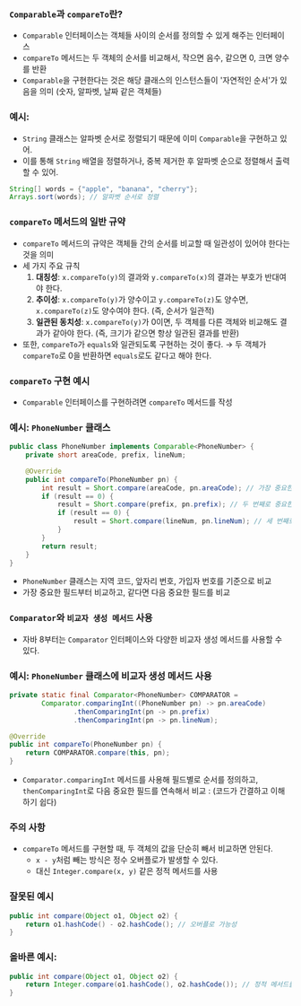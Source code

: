 ### `Comparable`과 `compareTo`란?

- `Comparable` 인터페이스는 객체들 사이의 순서를 정의할 수 있게 해주는 인터페이스
- `compareTo` 메서드는 두 객체의 순서를 비교해서, 작으면 음수, 같으면 0, 크면 양수를 반환
- `Comparable`을 구현한다는 것은 해당 클래스의 인스턴스들이 '자연적인 순서'가 있음을 의미 (숫자, 알파벳, 날짜 같은 객체들)

### 예시:

- `String` 클래스는 알파벳 순서로 정렬되기 때문에 이미 `Comparable`을 구현하고 있어.
- 이를 통해 `String` 배열을 정렬하거나, 중복 제거한 후 알파벳 순으로 정렬해서 출력할 수 있어.

```java
String[] words = {"apple", "banana", "cherry"};
Arrays.sort(words); // 알파벳 순서로 정렬
```

### `compareTo` 메서드의 일반 규약

- `compareTo` 메서드의 규약은 객체들 간의 순서를 비교할 때 일관성이 있어야 한다는 것을 의미
- 세 가지 주요 규칙
    1. **대칭성**: `x.compareTo(y)`의 결과와 `y.compareTo(x)`의 결과는 부호가 반대여야 한다.
    2. **추이성**: `x.compareTo(y)`가 양수이고 `y.compareTo(z)`도 양수면, `x.compareTo(z)`도 양수여야 한다. (즉, 순서가 일관적)
    3. **일관된 동치성**: `x.compareTo(y)`가 0이면, 두 객체를 다른 객체와 비교해도 결과가 같아야 한다. (즉, 크기가 같으면 항상 일관된 결과를 반환)
- 또한, `compareTo`가 `equals`와 일관되도록 구현하는 것이 좋다. → 두 객체가 `compareTo`로 0을 반환하면 `equals`로도 같다고 해야 한다.

### `compareTo` 구현 예시

- `Comparable` 인터페이스를 구현하려면 `compareTo` 메서드를 작성

### 예시: `PhoneNumber` 클래스

```java
public class PhoneNumber implements Comparable<PhoneNumber> {
    private short areaCode, prefix, lineNum;

    @Override
    public int compareTo(PhoneNumber pn) {
        int result = Short.compare(areaCode, pn.areaCode); // 가장 중요한 필드 비교
        if (result == 0) {
            result = Short.compare(prefix, pn.prefix); // 두 번째로 중요한 필드 비교
            if (result == 0) {
                result = Short.compare(lineNum, pn.lineNum); // 세 번째로 중요한 필드 비교
            }
        }
        return result;
    }
}
```

- `PhoneNumber` 클래스는 지역 코드, 앞자리 번호, 가입자 번호를 기준으로 비교
- 가장 중요한 필드부터 비교하고, 같다면 다음 중요한 필드를 비교

### `Comparator`와 `비교자 생성 메서드` 사용

- 자바 8부터는 `Comparator` 인터페이스와 다양한 비교자 생성 메서드를 사용할 수 있다.

### 예시: `PhoneNumber` 클래스에 비교자 생성 메서드 사용

```java
private static final Comparator<PhoneNumber> COMPARATOR =
        Comparator.comparingInt((PhoneNumber pn) -> pn.areaCode)
                .thenComparingInt(pn -> pn.prefix)
                .thenComparingInt(pn -> pn.lineNum);

@Override
public int compareTo(PhoneNumber pn) {
    return COMPARATOR.compare(this, pn);
}

```

- `Comparator.comparingInt` 메서드를 사용해 필드별로 순서를 정의하고, `thenComparingInt`로 다음 중요한 필드를 연속해서 비교 : (코드가 간결하고 이해하기 쉽다)

### 주의 사항

- `compareTo` 메서드를 구현할 때, 두 객체의 값을 단순히 빼서 비교하면 안된다.
    - `x - y`처럼 빼는 방식은 정수 오버플로가 발생할 수 있다.
    - 대신 `Integer.compare(x, y)` 같은 정적 메서드를 사용

### 잘못된 예시

```java
public int compare(Object o1, Object o2) {
    return o1.hashCode() - o2.hashCode(); // 오버플로 가능성
}
```

### 올바른 예시:

```java
public int compare(Object o1, Object o2) {
    return Integer.compare(o1.hashCode(), o2.hashCode()); // 정적 메서드를 사용
}
```